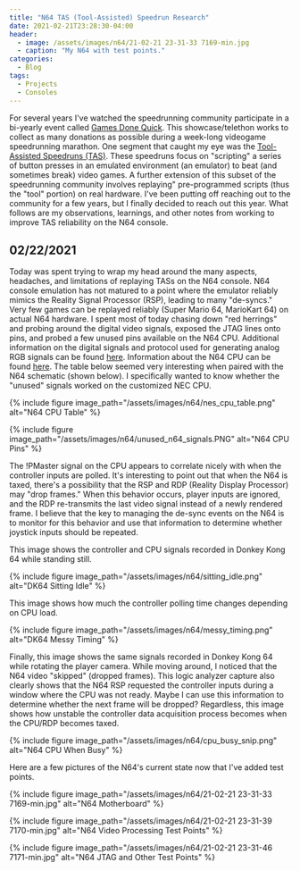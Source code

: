 ```yaml
---
title: "N64 TAS (Tool-Assisted) Speedrun Research"
date: 2021-02-21T23:28:30-04:00
header:
  - image: /assets/images/n64/21-02-21 23-31-33 7169-min.jpg
  - caption: "My N64 with test points."
categories:
  - Blog
tags:
  - Projects
  - Consoles
---
```


For several years I've watched the speedrunning community participate in a bi-yearly event called [Games Done Quick](https://gamesdonequick.com/). This showcase/telethon works to collect as many donations as possible during a week-long videogame speedrunning marathon. One segment that caught my eye was the [Tool-Assisted Speedruns (TAS)](http://tasvideos.org/). These speedruns focus on "scripting" a series of button presses in an emulated environment (an emulator) to beat (and sometimes break) video games. A further extension of this subset of the speedrunning community involves replaying" pre-programmed scripts (thus the "tool" portion) on real hardware. I've been putting off reaching out to the community for a few years, but I finally decided to reach out this year. What follows are my observations, learnings, and other notes from working to improve TAS reliability on the N64 console.

## 02/22/2021

Today was spent trying to wrap my head around the many aspects, headaches, and limitations of replaying TASs on the N64 console. N64 console emulation has not matured to a point where the emulator reliably mimics the Reality Signal Processor (RSP), leading to many "de-syncs." Very few games can be replayed reliably (Super Mario 64, MarioKart 64) on actual N64 hardware. 
I spent most of today chasing down "red herrings" and probing around the digital video signals, exposed the JTAG lines onto pins, and probed a few unused pins available on the N64 CPU. Additional information on the digital signals and protocol used for generating analog RGB signals can be found [here](http://members.optusnet.com.au/eviltim/n64rgb/n64rgb.html). Information about the N64 CPU can be found [here](http://en64.shoutwiki.com/wiki/N64_CPU). The table below seemed very interesting when paired with the N64 schematic (shown below). I specifically wanted to know whether the "unused" signals worked on the customized NEC CPU. 

{% include figure image_path="/assets/images/n64/nes_cpu_table.png" alt="N64 CPU Table" %}

{% include figure image_path="/assets/images/n64/unused_n64_signals.PNG" alt="N64 CPU Pins" %}

The !PMaster signal on the CPU appears to correlate nicely with when the controller inputs are polled. It's interesting to point out that when the N64 is taxed, there's a possibility that the RSP and RDP (Reality Display Processor) may "drop frames." When this behavior occurs, player inputs are ignored, and the RDP re-transmits the last video signal instead of a newly rendered frame. I believe that the key to managing the de-sync events on the N64 is to monitor for this behavior and use that information to determine whether joystick inputs should be repeated. 

This image shows the controller and CPU signals recorded in Donkey Kong 64 while standing still. 

{% include figure image_path="/assets/images/n64/sitting_idle.png" alt="DK64 Sitting Idle" %}

This image shows how much the controller polling time changes depending on CPU load.

{% include figure image_path="/assets/images/n64/messy_timing.png" alt="DK64 Messy Timing" %}

Finally, this image shows the same signals recorded in Donkey Kong 64 while rotating the player camera. While moving around, I noticed that the N64 video "skipped" (dropped frames). This logic analyzer capture also clearly shows that the N64 RSP requested the controller inputs during a window where the CPU was not ready. Maybe I can use this information to determine whether the next frame will be dropped? Regardless, this image shows how unstable the controller data acquisition process becomes when the CPU/RDP becomes taxed. 

{% include figure image_path="/assets/images/n64/cpu_busy_snip.png" alt="N64 CPU When Busy" %}

Here are a few pictures of the N64's current state now that I've added test points. 

{% include figure image_path="/assets/images/n64/21-02-21 23-31-33 7169-min.jpg" alt="N64 Motherboard" %}

{% include figure image_path="/assets/images/n64/21-02-21 23-31-39 7170-min.jpg" alt="N64 Video Processing Test Points" %}

{% include figure image_path="/assets/images/n64/21-02-21 23-31-46 7171-min.jpg" alt="N64 JTAG and Other Test Points" %}
